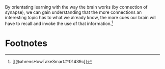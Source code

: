 By orientating learning with the way the brain works (by connection of synapse), we can gain understanding that the more connections an interesting topic has to what we already know, the more cues our brain will have to recall and invoke the use of that information.[^1]


# Footnotes
[^1]: [[@ahrensHowTakeSmart#^01439c]]